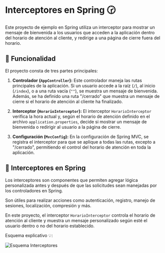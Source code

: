 # Interceptores en Spring 🕝

Este proyecto de ejemplo en Spring utiliza un interceptor para mostrar un mensaje de bienvenida a los usuarios que acceden a la aplicación dentro del horario de atención al cliente, y redirige a una página de cierre fuera del horario. 

## 🚀 Funcionalidad

El proyecto consta de tres partes principales:

1. **Controlador (`AppController`):** Este controlador maneja las rutas principales de la aplicación. Si un usuario accede a la raíz (`/`), al inicio (`/index`), o a una ruta vacía (`""`), se muestra un mensaje de bienvenida. Además, se ha definido una ruta "/cerrado" que muestra un mensaje de cierre si el horario de atención al cliente ha finalizado.

2. **Interceptor (`HorarioInterceptor`):** El interceptor `HorarioInterceptor` verifica la hora actual y, según el horario de atención definido en el archivo `application.properties`, decide si mostrar un mensaje de bienvenida o redirigir al usuario a la página de cierre.

3. **Configuración (`MvcConfig`):** En la configuración de Spring MVC, se registra el interceptor para que se aplique a todas las rutas, excepto a "/cerrado", permitiendo el control del horario de atención en toda la aplicación.

## 🔄 Interceptores en Spring

Los interceptores son componentes que permiten agregar lógica personalizada antes y después de que las solicitudes sean manejadas por los controladores en Spring. 

Son útiles para realizar acciones como autenticación, registro, manejo de sesiones, localización, compresión y más.

En este proyecto, el interceptor `HorarioInterceptor` controla el horario de atención al cliente y muestra un mensaje personalizado según esté el usuario dentro o no del horario establecido.

Esquema explicativo 💡: 

![Esquema Interceptores](https://github.com/Alvarosanchezz3/SpringBoot-Horario/assets/99328696/2bc50f9c-88fb-41b0-9754-c5daf3f7f6bf)


